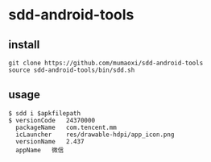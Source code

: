 # sdd-android-tools

## install
```shell
git clone https://github.com/mumaoxi/sdd-android-tools
source sdd-android-tools/bin/sdd.sh
```

## usage
```shell
$ sdd i $apkfilepath
$ versionCode	24370000
  packageName	com.tencent.mm
  icLauncher	res/drawable-hdpi/app_icon.png
  versionName	2.437
  appName	微信
```
